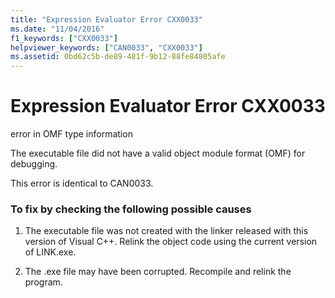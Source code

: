 ```yaml
---
title: "Expression Evaluator Error CXX0033"
ms.date: "11/04/2016"
f1_keywords: ["CXX0033"]
helpviewer_keywords: ["CAN0033", "CXX0033"]
ms.assetid: 0bd62c5b-de89-481f-9b12-88fe84805afe
---
```

# Expression Evaluator Error CXX0033

error in OMF type information

The executable file did not have a valid object module format (OMF) for debugging.

This error is identical to CAN0033.

### To fix by checking the following possible causes

1. The executable file was not created with the linker released with this version of Visual C++. Relink the object code using the current version of LINK.exe.

1. The .exe file may have been corrupted. Recompile and relink the program.
